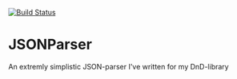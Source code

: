 [![Build Status](https://travis-ci.org/Orcthanc/JSONParser.svg?branch=master)](https://travis-ci.org/Orcthanc/JSONParser)
# JSONParser
An extremly simplistic JSON-parser I've written for my DnD-library
